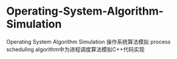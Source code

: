 # Operating-System-Algorithm-Simulation
Operating System Algorithm Simulation
操作系统算法模拟
process scheduling algorithm中为进程调度算法模拟C++代码实现
